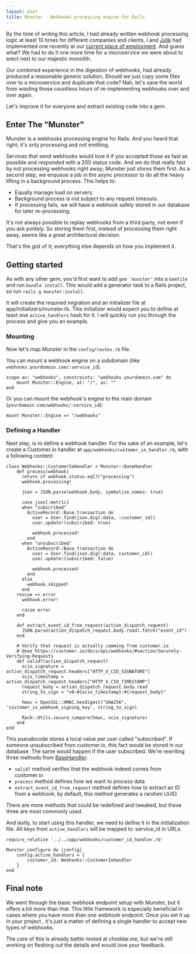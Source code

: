 ```yaml
---
layout: post
title: Munster - Webhooks processing engine for Rails
---
```

By the time of writing this article, I had already written webhook processing logic at least 10 times for different companies and clients. I and [Julik](https://blog.julik.nl/) had implemented one recently at our [current place of employment](https://cheddar.me). And guess what? We had to do it one more time for a microservice we were about to erect next to our majestic monolith.

Our combined experience in the digestion of webhooks, had already produced a reasonable generic solution. Should we just copy some files over to a microservice and duplicate that code? Nah, let's save the world from wasting those countless hours of re-implementing webhooks over and over again. 

Let's improve it for everyone and extract existing code into a gem.

## Enter The "Munster"
Munster is a webhooks processing engine for Rails. And you heard that right; it's only processing and not emitting. 

Services that send webhooks would love it if you accepted those as fast as possible and responded with a 200 status code. And we do that really fast by not processing webhooks right away; Munster just stores them first. As a second step, we enqueue a job in the async processor to do all the heavy lifting in a background process. This helps to:

- Equally manage load on servers. 
- Background process is not subject to any request timeouts. 
- If processing fails, we will have a webhook safely stored in our database for later re-processing.

It's not always possible to replay webhooks from a third party, not even if you ask politely. So storing them first, instead of processing them right away, seems like a great architectural decision. 

That's the gist of it; everything else depends on how you implement it.

## Getting started
As with any other gem, you'd first want to add `gem 'munster'` into a `Gemfile` and run `bundle install`. This would add a generator task to a Rails project, so run `rails g munster:install`.

It will create the required migration and an initializer file at app/initializers/munster.rb. This initializer would expect you to define at least one `active_handlers` hash for it. I will quickly run you through the process and give you an example.

### Mounting

Now let's map Munster in the `config/routes.rb` file.

You can mount a webhook engine on a subdomain (like `webhooks.yourdomain.com/:service_id`).
```
scope as: "webhooks", constraints: "webhooks.yourdomain.com" do
    mount Munster::Engine, at: "/", as: ""
end
```

Or you can mount the webhook's engine to the main domain (`yourdomain.com/webhooks/:service_id`):

`mount Munster::Engine => "/webhooks"`

### Defining a Handler

Next step, is to define a webhook handler. For the sake of an example, let's create a Customer.io handler at `app/webhooks/customer_io_handler.rb`, with a following content:

```
class Webhooks::CustomerIoHandler < Munster::BaseHandler
    def process(webhook)
      return if webhook.status.eql?("processing")
      webhook.processing!
    
      json = JSON.parse(webhook.body, symbolize_names: true)
    
      case json[:metric]
      when "subscribed"
        ActiveRecord::Base.transaction do
          user = User.find(json.dig(:data, :customer_id))
          user.update!(subscribed: true)
          
          webhook.processed!
        end
      when "unsubscribed"
        ActiveRecord::Base.transaction do
          user = User.find(json.dig(:data, customer_id))
          user.update!(subscribed: false)
          
          webhook.processed!
        end
      else
        webhook.skipped!
      end
    rescue => error
      webhook.error!
    
      raise error
    end
    
    def extract_event_id_from_request(action_dispatch_request)
      JSON.parse(action_dispatch_request.body.read).fetch("event_id")
    end
    
    # Verify that request is actually comming from customer.io
    # @see https://customer.io/docs/api/webhooks/#section/Securely-Verifying-Requests
    def valid?(action_dispatch_request)
      xcio_signature = action_dispatch_request.headers["HTTP_X_CIO_SIGNATURE"]
      xcio_timestamp = action_dispatch_request.headers["HTTP_X_CIO_TIMESTAMP"]
      request_body = action_dispatch_request.body.read
      string_to_sign = "v0:#{xcio_timestamp}:#{request_body}"
    
      hmac = OpenSSL::HMAC.hexdigest("SHA256", 'customer_io_webhook_signing_key', string_to_sign)
    
      Rack::Utils.secure_compare(hmac, xcio_signature)
    end
end
```

This pseudocode stores a local value per user called "subscribed". If someone unsubscribed from customer.io, this fact would be stored in our database. The same would happen if the user subscribed. We're rewriting three methods from [BaseHandler](https://github.com/cheddar-me/munster/blob/main/lib/munster/base_handler.rb):

- `valid?` method verifies that the webhook indeed comes from customer.io
- `process` method defines how we want to process data
- `extract_event_id_from_request` method defines how to extract an ID from a webhook; by default, this method generates a random UUID.

There are more methods that could be redefined and tweaked, but these three are most commonly used.

And lastly, to start using this handler, we need to define it in the initialization file. All keys from `active_handlers` will be mapped to :service_id in URLs.

```
require_relative '../../app/webhooks/customer_id_handler.rb'

Munster.configure do |config|
    config.active_handlers = {
        customer_id: Webhooks::CustomerIoHandler
    }
end
```

## Final note
We went through the basic webhook endpoint setup with Munster, but it offers a bit more than that. This little framework is especially beneficial in cases where you have more than one webhook endpoint. Once you set it up in your project , it's just a matter of defining a single handler to accept new types of webhooks.

The core of this is already battle-tested at cheddar.me, but we're still working on fleshing out the details and would love your feedback.

